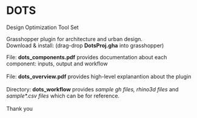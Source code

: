 # DOTS
Design Optimization Tool Set<br/>

Grasshopper plugin for architecture and urban design. <br/>
Download & install: (drag-drop <b>DotsProj.gha</b> into grasshopper)

File: <b>dots_components.pdf</b> provides documentation about each component: inputs, output and workflow<br/></br>
File: <b>dots_overview.pdf</b> provides high-level explanantion about the plugin<br/>
<br/>
Directory: <b>dots_workflow</b> provides <i>sample gh files, rhino3d files</i> and <i>sample*.csv files </i>which can be for reference.<br/>
<br/>
Thank you
